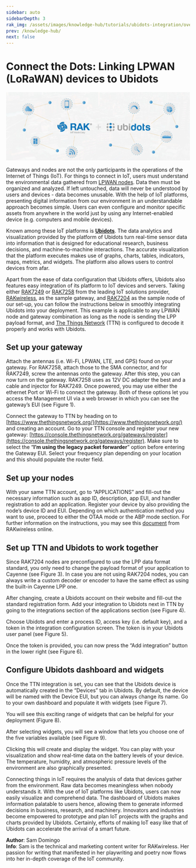 ```yaml
---
sidebar: auto
sidebarDepth: 3
rak_img: /assets/images/knowledge-hub/tutorials/ubidots-integration/overview.jpg
prev: /knowledge-hub/
next: false
---
```


# Connect the Dots: Linking LPWAN (LoRaWAN) devices to Ubidots

![Ubidots Integration](/assets/images/knowledge-hub/tutorials/ubidots-integration/overview.jpg)

Gateways and nodes are not the only participants in the operations of the Internet of Things (IoT). For things to connect in IoT, users must understand the environmental data gathered from [LPWAN nodes](https://store.rakwireless.com/collections/boards-nodes). Data then must be organized and analyzed. If left untouched, data will never be understood by users and devices - data becomes unusable. With the help of IoT platforms, presenting digital information from our environment in an understandable approach becomes simple. Users can even configure and monitor specific assets from anywhere in the world just by using any Internet-enabled device (e.g. computers and mobile devices).

Known among these IoT platforms is [**Ubidots**](https://ubidots.com/). The data analytics and visualization provided by the platform of Ubidots turn real-time sensor data into information that is designed for educational research, business decisions, and machine-to-machine interactions. The accurate visualization that the platform executes makes use of graphs, charts, tables, indicators, maps, metrics, and widgets. The platform also allows users to control devices from afar.

Apart from the ease of data configuration that Ubidots offers, Ubidots also features easy integration of its platform to IoT devices and servers. Taking either [RAK7249](https://www.rakwireless.com/en-us/products/lpwan-gateways-and-concentrators/rak7249) or [RAK7258](https://www.rakwireless.com/en-us/products/lpwan-gateways-and-concentrators/rak7258) from the leading IoT solutions provider, [RAKwireless](https://www.rakwireless.com/en-us/products/lpwan-gateways-and-concentrators/rak7258), as the sample gateway, and [RAK7204](https://www.rakwireless.com/en-us/products/lpwan-gateways-and-concentrators/rak7258) as the sample node of our set-up, you can follow the instructions below in smoothly integrating Ubidots into your deployment. This example is applicable to any LPWAN node and gateway combination as long as the node is sending the LPP payload format, and [The Things Network](https://www.thethingsnetwork.org/) (TTN) is configured to decode it properly and works with Ubidots.

## Set up your gateway

Attach the antennas (i.e. Wi-Fi, LPWAN, LTE, and GPS) found on your gateway. For RAK7258, attach those to the SMA connector, and for RAK7249, screw the antennas onto the gateway. After this step, you can now turn on the gateway. RAK7258 uses as 12V DC adapter the best and a cable and injector for RAK7249. Once powered, you may use either the ethernet Port or Wi-Fi to connect the gateway. Both of these options let you access the Management UI via a web browser in which you can see the gateway’s EUI (see Figure 1).

<rk-img
  src="/assets/images/knowledge-hub/tutorials/ubidots-integration/Gateway-Configuration---Gateway-EUI-1.png"
  width="100%"
  caption="Gateway Configuration – Gateway EUI"
/>

Connect the gateway to TTN by heading on to [https://www.thethingsnetwork.org/](https://www.thethingsnetwork.org/) and creating an account. Go to your TTN console and register your new gateway: [https://console.thethingsnetwork.org/gateways/register](https://console.thethingsnetwork.org/gateways/register). Make sure to select the “**I’m using the legacy packet forwarder**” option before entering the Gateway EUI. Select your frequency plan depending on your location and this should populate the router field.

<rk-img
  src="/assets/images/knowledge-hub/tutorials/ubidots-integration/Gateway-Overview---Status-connected.png"
  width="100%"
  caption="Gateway Overview – Status connected"
/>

## Set up your nodes

With your same TTN account, go to “APPLICATIONS” and fill-out the necessary information such as app ID, description, app EUI, and handler registration to add an application. Register your device by also providing the node’s device ID and EUI. Depending on which authentication method you want to use, proceed to either the OTAA mode or the ABP mode section. For further information on the instructions, you may see this [document](https://doc.rakwireless.com/rak7204-lora-environmental-sensor/quick-start-guide) from RAKwireless online.

## Set up TTN and Ubidots to work together

Since RAK7204 nodes are preconfigured to use the LPP data format standard, you only need to change the payload format of your application to Cayenne (see Figure 3). In case you are not using RAK7204 nodes, you can always write a custom decoder or encoder to have the same effect as using the built-in Cayenne LPP one.

<rk-img
  src="/assets/images/knowledge-hub/tutorials/ubidots-integration/Payload-format---Cayenne-LPP.png"
  width="100%"
  caption="Payload format – Cayenne LPP"
/>

After changing, create a Ubidots account on their website and fill-out the standard registration form. Add your integration to Ubidots next in TTN by going to the integrations section of the applications section (see Figure 4).

<rk-img
  src="/assets/images/knowledge-hub/tutorials/ubidots-integration/Ubidots-Integration.png"
  width="100%"
  caption="Ubidots Integration"
/>

Choose Ubidots and enter a process ID, access key (i.e. default key), and a token in the integration configuration screen. The token is in your Ubidots user panel (see Figure 5).

<rk-img
  src="/assets/images/knowledge-hub/tutorials/ubidots-integration/Ubidots-API-Credentials---Token.png"
  width="100%"
  caption="Ubidots API Credentials - Token"
/>

Once the token is provided, you can now press the “Add integration” button in the lower right (see Figure 6).

<rk-img
  src="/assets/images/knowledge-hub/tutorials/ubidots-integration/Ubidots-Integration-configuration.png"
  width="100%"
  caption="Ubidots Integration configuration"
/>

## Configure Ubidots dashboard and widgets

Once the TTN integration is set, you can see that the Ubidots device is automatically created in the “Devices” tab in Ubidots. By default, the device will be named with the Device EUI, but you can always change its name. Go to your own dashboard and populate it with widgets (see Figure 7).

<rk-img
  src="/assets/images/knowledge-hub/tutorials/ubidots-integration/Ubidots-Dashboard---RAK7204-Widgets.png"
  width="100%"
  caption="Ubidots Dashboard – RAK7204 Widgets"
/>

You will see this exciting range of widgets that can be helpful for your deployment (Figure 8).

<rk-img
  src="/assets/images/knowledge-hub/tutorials/ubidots-integration/Widgets-selection-screen.png"
  width="50%"
  caption="Widgets selection screen"
/>

After selecting widgets, you will see a window that lets you choose one of the five variables available (see Figure 9).

<rk-img
  src="/assets/images/knowledge-hub/tutorials/ubidots-integration/Adding-a-Variable-to-display.png"
  width="100%"
  caption="Adding a Variable to display"
/>

Clicking this will create and display the widget. You can play with your visualization and show real-time data on the battery levels of your device. The temperature, humidity, and atmospheric pressure levels of the environment are also graphically presented.

Connecting things in IoT requires the analysis of data that devices gather from the environment. Raw data becomes meaningless when nobody understands it. With the use of IoT platforms like Ubidots, users can now easily visualize and comprehend data. The dashboard of Ubidots makes information palatable to users hence, allowing them to generate informed decisions in business, research, and machinery. Innovators and industries become empowered to prototype and plan IoT projects with the graphs and charts provided by Ubidots. Certainly, efforts of making IoT easy like that of Ubidots can accelerate the arrival of a smart future.


**Author**: Sam Domingo<br>
**Info**: Sam is the technical and marketing content writer for RAKwireless. Her passion for writing that manifested in her playwriting and poetry now flows into her in-depth coverage of the IoT community.